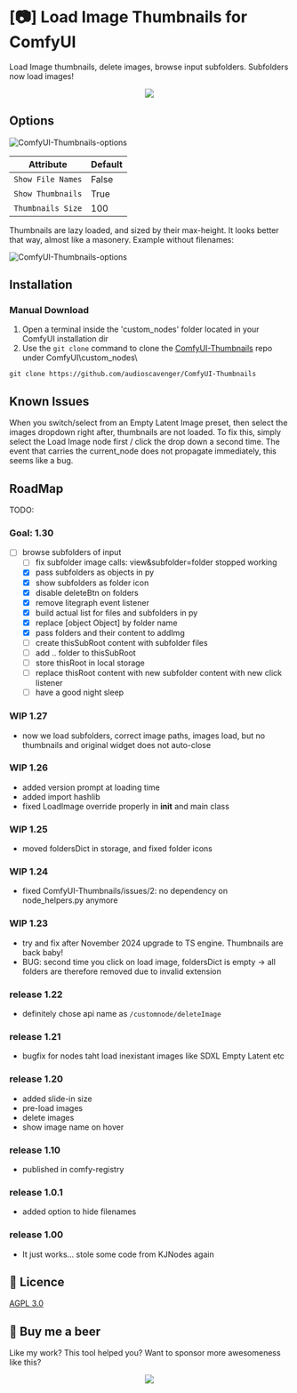 # [📷] Load Image Thumbnails for ComfyUI
Load Image thumbnails, delete images, browse input subfolders. Subfolders now load images!

<p align="center">
 <img src="assets/ComfyUI-Thumbnails-featured-meme.webp" />
</p>

## Options

![ComfyUI-Thumbnails-options](/assets/ComfyUI-Thumbnails-options.webp)

| Attribute | Default |
| --- | --- |
| `Show File Names` | False |
| `Show Thumbnails` | True |
| `Thumbnails Size` | 100 |

Thumbnails are lazy loaded, and sized by their max-height. It looks better that way, almost like a masonery. Example without filenames:

![ComfyUI-Thumbnails-options](/assets/ComfyUI-Thumbnails-search-without-filenames.webp)


## Installation
### Manual Download
1. Open a terminal inside the 'custom_nodes' folder located in your ComfyUI installation dir
2. Use the `git clone` command to clone the [ComfyUI-Thumbnails](https://github.com/audioscavenger/ComfyUI-Thumbnails) repo under ComfyUI\custom_nodes\
```
git clone https://github.com/audioscavenger/ComfyUI-Thumbnails
```

## Known Issues
When you switch/select from an Empty Latent Image preset, then select the images dropdown right after, thumbnails are not loaded. To fix this, simply select the Load Image node first / click the drop down a second time. The event that carries the current_node does not propagate immediately, this seems like a bug.

## RoadMap
TODO:

### Goal: 1.30
- [ ] browse subfolders of input
  - [ ] fix subfolder image calls: view&subfolder=folder stopped working
  - [x] pass subfolders as objects in py
  - [x] show subfolders as folder icon
  - [x] disable deleteBtn on folders
  - [x] remove litegraph event listener
  - [x] build actual list for files and subfolders in py
  - [x] replace [object Object] by folder name
  - [x] pass folders and their content to addImg
  - [ ] create thisSubRoot content with subfolder files
  - [ ] add .. folder to thisSubRoot
  - [ ] store thisRoot in local storage
  - [ ] replace thisRoot content with new subfolder content with new click listener
  - [ ] have a good night sleep

### WIP 1.27
- now we load subfolders, correct image paths, images load, but no thumbnails and original widget does not auto-close

### WIP 1.26
- added version prompt at loading time
- added import hashlib
- fixed LoadImage override properly in __init__ and main class

### WIP 1.25
- moved foldersDict in storage, and fixed folder icons

### WIP 1.24
- fixed ComfyUI-Thumbnails/issues/2: no dependency on node_helpers.py anymore

### WIP 1.23
- try and fix after November 2024 upgrade to TS engine. Thumbnails are back baby!
- BUG: second time you click on load image, foldersDict is empty -> all folders are therefore removed due to invalid extension

### release 1.22
- definitely chose api name as `/customnode/deleteImage`

### release 1.21
- bugfix for nodes taht load inexistant images like SDXL Empty Latent etc

### release 1.20
- added slide-in size
- pre-load images
- delete images
- show image name on hover

### release 1.10
- published in comfy-registry

### release 1.0.1
- added option to hide filenames

### release 1.00
- It just works... stole some code from KJNodes again


## :ribbon: Licence
[AGPL 3.0](https://choosealicense.com/licenses/gpl-3.0/)



## :beer: Buy me a beer
Like my work? This tool helped you? Want to sponsor more awesomeness like this?

<p align="center">
 <a href="https://www.paypal.com/donate/?hosted_button_id=CD7P7PK3WP8WU"><img src="/assets/paypal-Donate-QR-Code.png" /></a>
</p>
